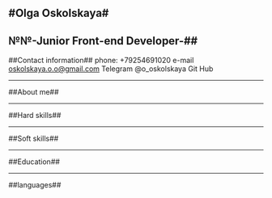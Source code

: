 ## #**Olga Oskolskaya**#

## №№-Junior Front-end Developer-##

##Contact information##
phone: +79254691020
e-mail oskolskaya.o.o@gmail.com
Telegram @o_oskolskaya
Git Hub

---

##About me##

---

##Hard skills##

---

##Soft skills##

---

##Education##

---

##languages##
